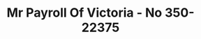 ---
f_zip-code: 77901
f_state-code: TX
title: Mr Payroll Of Victoria - No 350-22375
f_phone: 361-574-9037
f_city-only: Victoria
f_address: 3508 North Navarro Street Victoria
f_location-unique-id: '22375'
slug: mr-payroll-of-victoria---no-350-22375
updated-on: '2024-05-30T13:46:58.046Z'
created-on: '2024-05-30T13:36:59.803Z'
published-on: '2024-05-30T13:54:32.469Z'
f_city-state: cms/city/victoria-tx.md
f_company: cms/company/mr-payroll-of-victoria---no-350.md
f_state: cms/state/texas.md
layout: '[payday-loan].html'
tags: payday-loan
---
